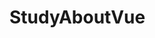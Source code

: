 <!--
 * @Author: Liangbw
 * @Date: 2022-04-06 17:38:38
 * @LastEditors: Liangbw
 * @LastEditTime: 2022-04-06 17:38:39
 * @Description: test add
-->
# StudyAboutVue